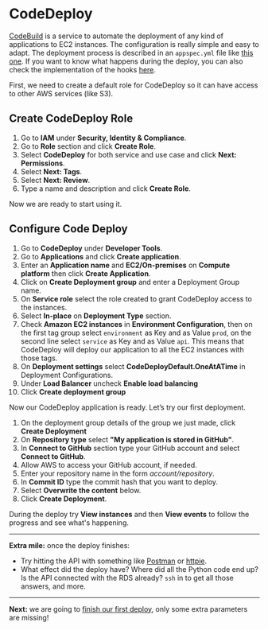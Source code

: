 # CodeDeploy

[CodeBuild](http://docs.aws.amazon.com/codedeploy/latest/userguide/welcome.html) is a service to automate the deployment of any kind of applications to EC2 instances. The configuration is really simple and easy to adapt. The deployment process is described in an `appspec.yml` file like [this one](/appspec.yml). If you want to know what happens during the deploy, you can also check the implementation of the hooks [here](/infrastructure/aws/codedeploy).

First, we need to create a default role for CodeDeploy so it can have access to other AWS services (like S3).

## Create CodeDeploy Role
1. Go to **IAM** under **Security, Identity & Compliance**.
2. Go to **Role** section and click **Create Role**.
3. Select **CodeDeploy** for both service and use case and click **Next: Permissions**.
4. Select **Next: Tags**.
5. Select **Next: Review**.
6. Type a name and description and click **Create Role**.

Now we are ready to start using it.

##  Configure Code Deploy
1. Go to **CodeDeploy** under **Developer Tools**.
2. Go to **Applications** and click **Create application**.
3. Enter an **Application name** and **EC2/On-premises** on **Compute platform** then click **Create Application**.
4. Click on **Create Deployment group** and enter a Deployment Group name.
5. On **Service role** select the role created to grant CodeDeploy access to the instances.
6. Select **In-place** on **Deployment Type** section.
7. Check **Amazon EC2 instances** in **Environment Configuration**, then on the first tag group select `environment` as Key and as Value `prod`, on the second line select `service` as Key and as Value `api`. This means that CodeDeploy will deploy our application to all the EC2 instances with those tags.
8. On **Deployment settings** select **CodeDeployDefault.OneAtATime** in Deployment Configurations.
9. Under **Load Balancer** uncheck **Enable load balancing**
10. Click **Create deployment group**

Now our CodeDeploy application is ready. Let’s try our first deployment.

1. On the deployment group details of the group we just made, click **Create Deployment**
2. On **Repository type** select **"My application is stored in GitHub"**.
3. In **Connect to GitHub** section type your GitHub account and select **Connect to GitHub**.
4. Allow AWS to access your GitHub account, if needed.
5. Enter your repository name in the form _account/repository_.
6. In **Commit ID** type the commit hash that you want to deploy.
7. Select **Overwrite the content** below.
8. Click **Create Deployment**.

During the deploy try **View instances** and then **View events** to follow the progress and see what's happening.

---
**Extra mile:** once the deploy finishes:

- Try hitting the API with something like [Postman](https://www.getpostman.com/) or [httpie](https://httpie.org/).
- What effect did the deploy have? Where did all the Python code end up? Is the API connected with the RDS already? `ssh` in to get all those answers, and more.

---
**Next:** we are going to [finish our first deploy](/workshop/s3-web-ec2-api-rds/05-finishing-up.md), only some extra parameters are missing!
